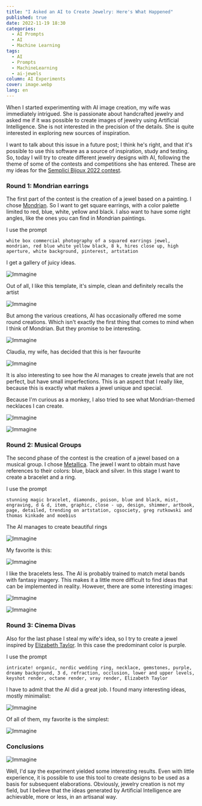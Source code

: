 ```yaml
---
title: "I Asked an AI to Create Jewelry: Here's What Happened"
published: true
date: 2022-11-19 18:30
categories:
  - AI Prompts
  - AI
  - Machine Learning
tags:
  - AI
  - Prompts
  - MachineLearning
  - ai-jewels
column: AI Experiments
cover: image.webp
lang: en
---
```


When I started experimenting with AI image creation, my wife was immediately intrigued. She is passionate about handcrafted jewelry and asked me if it was possible to create images of jewelry using Artificial Intelligence. She is not interested in the precision of the details. She is quite interested in exploring new sources of inspiration.

I want to talk about this issue in a future post; I think he's right, and that it's possible to use this software as a source of inspiration, study and testing. So, today I will try to create different jewelry designs with AI, following the theme of some of the contests and competitions she has entered. These are my ideas for the [Semplici Bijoux 2022 contest](https://www.youtube.com/@semplicibijoux7815).

### Round 1: Mondrian earrings

The first part of the contest is the creation of a jewel based on a painting. I chose [Mondrian](https://en.wikipedia.org/wiki/Piet_Mondrian). So I want to get square earrings, with a color palette limited to red, blue, white, yellow and black. I also want to have some right angles, like the ones you can find in Mondrian paintings.

I use the prompt

```
white box commercial photography of a squared earrings jewel, mondrian, red blue white yellow black, 8 k, hires close up, high aperture, white background, pinterest, artstation
```

I get a gallery of juicy ideas.

![Immagine](./mondrian.webp)

Out of all, I like this template, it's simple, clean and definitely recalls the artist

![Immagine](./mondrian-singolo.webp)

But among the various creations, AI has occasionally offered me some round creations. Which isn't exactly the first thing that comes to mind when I think of Mondrian. But they promise to be interesting.

![Immagine](./mondrian-rounded.webp)

Claudia, my wife, has decided that this is her favourite

![Immagine](./mondrian-rounded-singolo.webp)

It is also interesting to see how the AI manages to create jewels that are not perfect, but have small imperfections. This is an aspect that I really like, because this is exactly what makes a jewel unique and special.

Because I'm curious as a monkey, I also tried to see what Mondrian-themed necklaces I can create.

![Immagine](./mondrian-collana.webp)

![Immagine](./mondrian-ciondolo.webp)

### Round 2: Musical Groups

The second phase of the contest is the creation of a jewel based on a musical group. I chose [Metallica](https://en.wikipedia.org/wiki/Metallica). The jewel I want to obtain must have references to their colors: blue, black and silver. In this stage I want to create a bracelet and a ring.

I use the prompt

```
stunning magic bracelet, diamonds, poison, blue and black, mist, engraving, d & d, item, graphic, close - up, design, shimmer, artbook, page, detailed, trending on artstation, cgsociety, greg rutkowski and thomas kinkade and moebius
```

The AI manages to create beautiful rings

![Immagine](./metallica-anelli.webp)

My favorite is this:

![Immagine](./metallica-singolo-anello.webp)

I like the bracelets less. The AI is probably trained to match metal bands with fantasy imagery. This makes it a little more difficult to find ideas that can be implemented in reality. However, there are some interesting images:

![Immagine](./metallica-braccialetti.webp)

![Immagine](./metallica-bracciale-singolo.webp)

### Round 3: Cinema Divas

Also for the last phase I steal my wife's idea, so I try to create a jewel inspired by [Elizabeth Taylor](https://en.wikipedia.org/wiki/Elizabeth_Taylor). In this case the predominant color is purple.

I use the prompt

```
intricate! organic, nordic wedding ring, necklace, gemstones, purple, dreamy background, 3 d, refraction, occlusion, lower and upper levels, keyshot render, octane render, vray render, Elizabeth Taylor
```

I have to admit that the AI did a great job. I found many interesting ideas, mostly minimalist:

![Immagine](./liz.webp)

Of all of them, my favorite is the simplest:

![Immagine](./liz-singola.webp)

### Conclusions

![Immagine](./image.webp)

Well, I'd say the experiment yielded some interesting results. Even with little experience, it is possible to use this tool to create designs to be used as a basis for subsequent elaborations. Obviously, jewelry creation is not my field, but I believe that the ideas generated by Artificial Intelligence are achievable, more or less, in an artisanal way.
